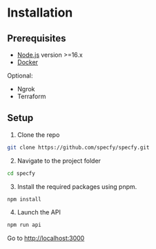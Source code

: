 # Installation

## Prerequisites

- [Node.js](https://nodejs.org/en) version >=16.x
- [Docker](https://www.docker.com/get-started/)

Optional:

- Ngrok
- Terraform

## Setup

01. Clone the repo

   ```sh
   git clone https://github.com/specfy/specfy.git
   ```

02. Navigate to the project folder

   ```sh
   cd specfy
   ```

03. Install the required packages using pnpm.

   ```sh
   npm install
   ```

04. Launch the API

   ```sh
   npm run api
   ```

   Go to [http://localhost:3000](http://localhost:3000)
